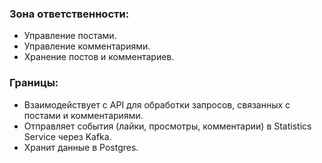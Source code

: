 ### Зона ответственности:
- Управление постами.
- Управление комментариями.
- Хранение постов и комментариев.

### Границы:
- Взаимодействует с API для обработки запросов, связанных с постами и комментариями.
- Отправляет события (лайки, просмотры, комментарии) в Statistics Service через Kafka.
- Хранит данные в Postgres.